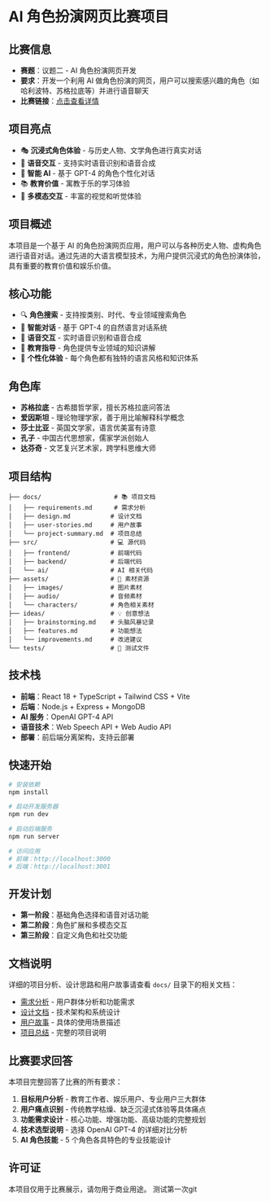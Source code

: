 # AI 角色扮演网页比赛项目

## 比赛信息
- **赛题**：议题二 - AI 角色扮演网页开发
- **要求**：开发一个利用 AI 做角色扮演的网页，用户可以搜索感兴趣的角色（如哈利波特、苏格拉底等）并进行语音聊天
- **比赛链接**：[点击查看详情](https://mp.weixin.qq.com/s/DtLk8Wxyo5r_wKam3ooOwg?scene=1&click_id=1)

## 项目亮点
- 🎭 **沉浸式角色体验** - 与历史人物、文学角色进行真实对话
- 🎤 **语音交互** - 支持实时语音识别和语音合成
- 🧠 **智能 AI** - 基于 GPT-4 的角色个性化对话
- 📚 **教育价值** - 寓教于乐的学习体验
- 🎨 **多模态交互** - 丰富的视觉和听觉体验

## 项目概述
本项目是一个基于 AI 的角色扮演网页应用，用户可以与各种历史人物、虚构角色进行语音对话。通过先进的大语言模型技术，为用户提供沉浸式的角色扮演体验，具有重要的教育价值和娱乐价值。

## 核心功能
- 🔍 **角色搜索** - 支持按类别、时代、专业领域搜索角色
- 💬 **智能对话** - 基于 GPT-4 的自然语言对话系统
- 🎤 **语音交互** - 实时语音识别和语音合成
- 📖 **教育指导** - 角色提供专业领域的知识讲解
- 🎨 **个性化体验** - 每个角色都有独特的语言风格和知识体系

## 角色库
- **苏格拉底** - 古希腊哲学家，擅长苏格拉底问答法
- **爱因斯坦** - 理论物理学家，善于用比喻解释科学概念
- **莎士比亚** - 英国文学家，语言优美富有诗意
- **孔子** - 中国古代思想家，儒家学派创始人
- **达芬奇** - 文艺复兴艺术家，跨学科思维大师

## 项目结构
```
├── docs/                    # 📚 项目文档
│   ├── requirements.md      # 需求分析
│   ├── design.md           # 设计文档
│   ├── user-stories.md     # 用户故事
│   └── project-summary.md  # 项目总结
├── src/                    # 💻 源代码
│   ├── frontend/           # 前端代码
│   ├── backend/            # 后端代码
│   └── ai/                 # AI 相关代码
├── assets/                 # 🎨 素材资源
│   ├── images/             # 图片素材
│   ├── audio/              # 音频素材
│   └── characters/         # 角色相关素材
├── ideas/                  # 💡 创意想法
│   ├── brainstorming.md    # 头脑风暴记录
│   ├── features.md         # 功能想法
│   └── improvements.md     # 改进建议
└── tests/                  # 🧪 测试文件
```

## 技术栈
- **前端**：React 18 + TypeScript + Tailwind CSS + Vite
- **后端**：Node.js + Express + MongoDB
- **AI 服务**：OpenAI GPT-4 API
- **语音技术**：Web Speech API + Web Audio API
- **部署**：前后端分离架构，支持云部署

## 快速开始
```bash
# 安装依赖
npm install

# 启动开发服务器
npm run dev

# 启动后端服务
npm run server

# 访问应用
# 前端：http://localhost:3000
# 后端：http://localhost:3001
```

## 开发计划
- **第一阶段**：基础角色选择和语音对话功能
- **第二阶段**：角色扩展和多模态交互
- **第三阶段**：自定义角色和社交功能

## 文档说明
详细的项目分析、设计思路和用户故事请查看 `docs/` 目录下的相关文档：
- [需求分析](docs/requirements.md) - 用户群体分析和功能需求
- [设计文档](docs/design.md) - 技术架构和系统设计
- [用户故事](docs/user-stories.md) - 具体的使用场景描述
- [项目总结](docs/project-summary.md) - 完整的项目说明

## 比赛要求回答
本项目完整回答了比赛的所有要求：
1. **目标用户分析** - 教育工作者、娱乐用户、专业用户三大群体
2. **用户痛点识别** - 传统教学枯燥、缺乏沉浸式体验等具体痛点
3. **功能需求设计** - 核心功能、增强功能、高级功能的完整规划
4. **技术选型说明** - 选择 OpenAI GPT-4 的详细对比分析
5. **AI 角色技能** - 5 个角色各具特色的专业技能设计

## 许可证
本项目仅用于比赛展示，请勿用于商业用途。
测试第一次git